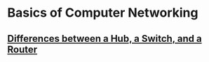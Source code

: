 # Basics of Computer Networking

## [Differences between a Hub, a Switch, and a Router](https://www.section.io/engineering-education/switch-vs-router-vs-hub/)
